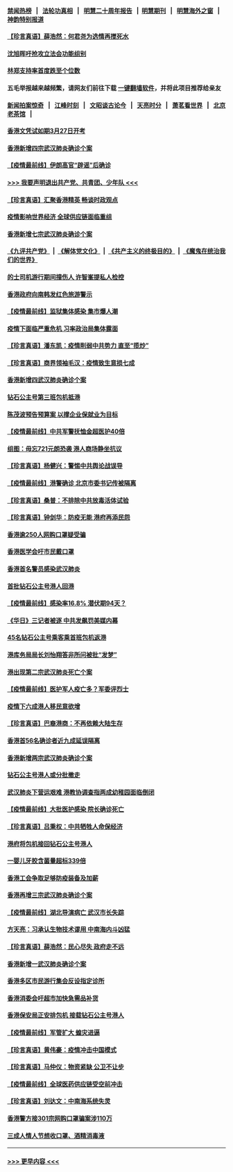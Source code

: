 #### [禁闻热榜](热点新闻.md?=0)  &nbsp;&nbsp;|&nbsp;&nbsp; [法轮功真相](https://github.com/gfw-breaker/truth/blob/master/README.md?=0) &nbsp;&nbsp;|&nbsp;&nbsp; [明慧二十周年报告](https://github.com/gfw-breaker/mh-reports/blob/master/README.md?=0) &nbsp;&nbsp;|&nbsp;&nbsp;[明慧期刊](https://github.com/gfw-breaker/mh-qikan) &nbsp;&nbsp;|&nbsp;&nbsp; [明慧海外之窗](https://github.com/gfw-breaker/mh-news/blob/master/README.md?=0) &nbsp;&nbsp;|&nbsp;&nbsp; [神韵特别报道](https://github.com/gfw-breaker/mh-news/blob/master/shenyun.md?=0)
#### [【珍言真语】薛浩然：何君尧为选情再搅死水](../pages/nsc415/n11898269.md?t=02270431) 
#### [沈旭晖吁抢攻立法会功能组别](../pages/nsc415/n11896084.md?t=02270431) 
#### [林郑支持率首度跌至个位数](../pages/nsc415/n11896058.md?t=02270431) 
#### 五毛举报越来越频繁，请网友们前往下载 [一键翻墙软件](https://github.com/gfw-breaker/ssr-accounts)，并将此项目推荐给亲友
#### [新闻拍案惊奇](https://github.com/gfw-breaker/banned-news/blob/master/pages/link4.md) &nbsp;&nbsp;|&nbsp;&nbsp; [江峰时刻](https://github.com/gfw-breaker/banned-news/blob/master/pages/link4.md) &nbsp;&nbsp;|&nbsp;&nbsp; [文昭谈古论今](https://github.com/gfw-breaker/banned-news/blob/master/pages/link4.md) &nbsp;&nbsp;|&nbsp;&nbsp; [天亮时分](https://github.com/gfw-breaker/banned-news/blob/master/pages/link4.md) &nbsp;&nbsp;|&nbsp;&nbsp; [萧茗看世界](https://github.com/gfw-breaker/banned-news/blob/master/pages/link4.md) &nbsp;&nbsp;|&nbsp;&nbsp; [北京老茶馆](https://github.com/gfw-breaker/banned-news/blob/master/pages/link4.md) &nbsp;&nbsp;|&nbsp;&nbsp; 
#### [香港文凭试如期3月27日开考](../pages/nsc415/n11896055.md?t=02270431) 
#### [香港新增四宗武汉肺炎确诊个案](../pages/nsc415/n11896040.md?t=02270431) 
#### [【疫情最前线】伊朗高官“辟谣”后确诊](../pages/nsc415/n11895902.md?t=02270431) 
#### [>>> 我要声明退出共产党、共青团、少年队 <<<](https://github.com/begood0513/goodnews/blob/master/quit/letter.md) 
#### [【珍言真语】汇聚香港精英 畅谈时政观点](../pages/nsc415/n11895733.md?t=02270431) 
#### [疫情影响世界经济 全球供应链面临重组](../pages/nsc415/n11895634.md?t=02270431) 
#### [香港新增七宗武汉肺炎确诊个案](../pages/nsc415/n11893498.md?t=02270431) 
#### [《九评共产党》](https://github.com/begood0513/9ping.md/blob/master/README.md) &nbsp;|&nbsp; [《解体党文化》](../../../../jtdwh.md/blob/master/README.md)  &nbsp;|&nbsp; [《共产主义的终极目的》](../../../../gczydzjmd.md/blob/master/README.md) &nbsp;|&nbsp; [《魔鬼在统治我们的世界》](../../../../mgztzwmdsj.md/blob/master/README.md) 
#### [的士司机游行期间撞伤人 许智峯提私人检控](../pages/nsc415/n11893483.md?t=02270431) 
#### [香港政府向南韩发红色旅游警示](../pages/nsc415/n11893398.md?t=02270431) 
#### [【疫情最前线】监狱集体感染 集市爆人潮](../pages/nsc415/n11893181.md?t=02270431) 
#### [疫情下面临严重危机  习率政治局集体露面](../pages/nsc415/n11893305.md?t=02270431) 
#### [【珍言真语】潘东凯：疫情削弱中共势力 直至“揽炒”](../pages/nsc415/n11892866.md?t=02270431) 
#### [【珍言真语】商界领袖毛汉：疫情致生意损七成](../pages/nsc415/n11890348.md?t=02270431) 
#### [香港新增四武汉肺炎确诊个案](../pages/nsc415/n11890610.md?t=02270431) 
#### [钻石公主号第三班包机抵港](../pages/nsc415/n11890645.md?t=02270431) 
#### [陈茂波预告预算案 以撑企业保就业为目标](../pages/nsc415/n11890574.md?t=02270431) 
#### [【疫情最前线】中共军警抚恤金超医护40倍](../pages/nsc415/n11890458.md?t=02270431) 
#### [组图：毋忘721元朗恐袭 港人商场静坐抗议](../pages/nsc415/n11876882.md?t=02270431) 
#### [【珍言真语】杨健兴：警惕中共舆论战误导](../pages/nsc415/n11888131.md?t=02270431) 
#### [【疫情最前线】港警确诊 北京市委书记传被隔离](../pages/nsc415/n11886872.md?t=02270431) 
#### [【珍言真语】桑普：不排除中共放毒活体试验](../pages/nsc415/n11886832.md?t=02270431) 
#### [【珍言真语】钟剑华：防疫无能 港府再添民怨](../pages/nsc415/n11884504.md?t=02270431) 
#### [香港逾250人网购口罩疑受骗](../pages/nsc415/n11884388.md?t=02270431) 
#### [香港医学会吁市民戴口罩](../pages/nsc415/n11884367.md?t=02270431) 
#### [香港首名警员感染武汉肺炎](../pages/nsc415/n11884357.md?t=02270431) 
#### [首批钻石公主号港人回港](../pages/nsc415/n11884333.md?t=02270431) 
#### [【疫情最前线】感染率16.8% 潜伏期94天？](../pages/nsc415/n11884256.md?t=02270431) 
#### [《华日》三记者被逐 中共发飙罚美媒内幕](../pages/nsc415/n11884184.md?t=02270431) 
#### [45名钻石公主号乘客乘首班包机返港](../pages/nsc415/n11881770.md?t=02270431) 
#### [港库务局局长刘怡翔答非所问被批“发梦”](../pages/nsc415/n11881752.md?t=02270431) 
#### [港出现第二宗武汉肺炎死亡个案](../pages/nsc415/n11881736.md?t=02270431) 
#### [【疫情最前线】医护军人疫亡多？军委评烈士](../pages/nsc415/n11881655.md?t=02270431) 
#### [疫情下六成港人移民意欲增](../pages/nsc415/n11881699.md?t=02270431) 
#### [【珍言真语】巴裔港商：不再依赖大陆生存](../pages/nsc415/n11881126.md?t=02270431) 
#### [香港首56名确诊者近九成延误隔离](../pages/nsc415/n11879079.md?t=02270431) 
#### [香港新增两宗武汉肺炎确诊个案](../pages/nsc415/n11879064.md?t=02270431) 
#### [钻石公主号港人或分批撤走](../pages/nsc415/n11879029.md?t=02270431) 
#### [武汉肺炎下营运艰难 港教协调查指两成幼稚园面临倒闭](../pages/nsc415/n11878989.md?t=02270431) 
#### [【疫情最前线】大批医护感染 院长确诊死亡](../pages/nsc415/n11878595.md?t=02270431) 
#### [【珍言真语】吕秉权：中共牺牲人命保经济](../pages/nsc415/n11878390.md?t=02270431) 
#### [港府将包机接回钻石公主号港人](../pages/nsc415/n11876352.md?t=02270431) 
#### [一婴儿牙胶含菌量超标339倍](../pages/nsc415/n11876336.md?t=02270431) 
#### [香港工会争取足够防疫装备及加薪](../pages/nsc415/n11876313.md?t=02270431) 
#### [香港再增三宗武汉肺炎确诊个案](../pages/nsc415/n11876297.md?t=02270431) 
#### [【疫情最前线】湖北导演病亡 武汉市长失踪](../pages/nsc415/n11876272.md?t=02270431) 
#### [方天亮：习承认生物技术谬用 中南海内斗凶猛](../pages/nsc415/n11873679.md?t=02270431) 
#### [【珍言真语】薛浩然：民心尽失 政府走不远](../pages/nsc415/n11875838.md?t=02270431) 
#### [香港新增一武汉肺炎确诊个案](../pages/nsc415/n11874044.md?t=02270431) 
#### [香港多区市民游行集会反设指定诊所](../pages/nsc415/n11874017.md?t=02270431) 
#### [香港消委会吁超市加快急需品补货](../pages/nsc415/n11874003.md?t=02270431) 
#### [香港保安局正安排包机 接载钻石公主号港人](../pages/nsc415/n11873932.md?t=02270431) 
#### [【疫情最前线】军管扩大 蝗灾进逼](../pages/nsc415/n11873780.md?t=02270431) 
#### [【珍言真语】黄伟豪：疫情冲击中国模式](../pages/nsc415/n11873482.md?t=02270431) 
#### [【珍言真语】马仲仪：物资紧缺 公卫不让步](../pages/nsc415/n11872315.md?t=02270431) 
#### [【疫情最前线】全球医药供应链受空前冲击](../pages/nsc415/n11869614.md?t=02270431) 
#### [【珍言真语】刘达文：中南海系统失灵](../pages/nsc415/n11869465.md?t=02270431) 
#### [香港警方接301宗网购口罩骗案涉110万](../pages/nsc415/n11867572.md?t=02270431) 
#### [三成人情人节想收口罩、酒精消毒液](../pages/nsc415/n11867523.md?t=02270431) 

----
#### [ >>> 更早内容 <<< ](../indexes/nsc415-earlier.md)
